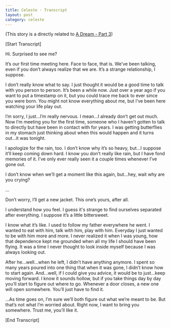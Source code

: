```yaml
---
title: Celeste - Transcript
layout: post
category: celeste
---
```

(This story is a directly related to [A Dream - Part 3](/celeste/2021/02/28/dream-pt-3))

[Start Transcript]

Hi. Surprised to see me?

It’s our first time meeting here. Face to face, that is. We’ve been talking, even if you don’t always realize that we are. It’s a strange relationship, I suppose.

I don’t really know what to say. I just thought it would be a good time to talk with you person to person. It’s been a while now. Just over a year ago if you want to put a timestamp on it, but you could trace me back to ever since you were born. You might not know everything about me, but I’ve been here watching your life play out.

I’m sorry, I just...I’m really nervous. I mean...I already don’t get out much. Now I’m meeting you for the first time, someone who I haven’t gotten to talk to directly but have been in contact with for years. I was getting butterflies in my stomach just thinking about when this would happen and it turns out...it was tonight.

I apologize for the rain, too. I don’t know why it’s so heavy, but…I suppose it’ll keep coming down hard. I know you don’t really like rain, but I have fond memories of it. I’ve only ever really seen it a couple times whenever I’ve gone out. 

I don’t know when we’ll get a moment like this again, but...hey, wait why are you crying?

…

Don’t worry, I’ll get a new jacket. This one’s yours, after all.

I understand how you feel. I guess it's strange to find ourselves separated after everything. I suppose it’s a little bittersweet.

I know what it’s like. I used to follow my father everywhere he went. I wanted to eat with him, talk with him, play with him. Everyday I just wanted to be with him more and more. I never realized it when I was young, how that dependence kept me grounded when all my life I should have been flying. It was a time I never thought to look inside myself because I was always looking out.

After he...well...when he left, I didn’t have anything anymore. I spent so many years poured into one thing that when it was gone, I didn’t know how to start again. And...well, if I could give you advice, it would be to just...keep moving forward. I know it sounds hollow, but if you take things day by day you’ll start to figure out where to go. Whenever a door closes, a new one will open somewhere. You’ll just have to find it.

...As time goes on, I’m sure we’ll both figure out what we’re meant to be. But that’s not what I’m worried about. Right now, I want to bring you somewhere. Trust me, you’ll like it.

[End Transcript]

